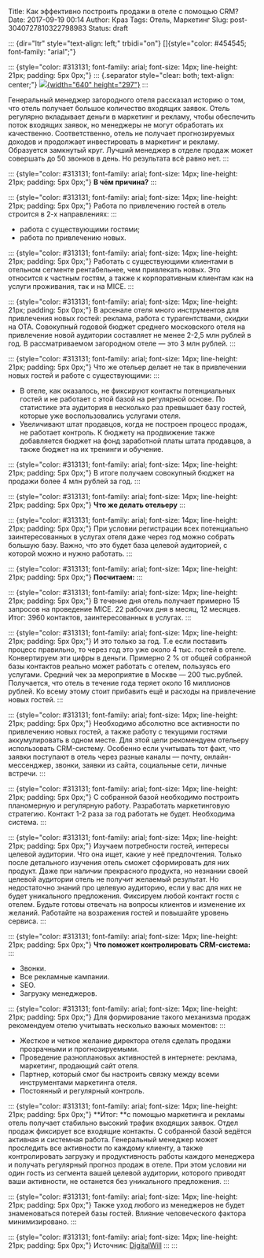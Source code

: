 Title: Как эффективно построить продажи в отеле с помощью CRM?
Date: 2017-09-19 00:14
Author: Краз
Tags: Отель, Маркетинг
Slug: post-3040727810322798983
Status: draft

::: {dir="ltr" style="text-align: left;" trbidi="on"}
[]{style="color: #454545; font-family: "arial";"}  

::: {style="color: #313131; font-family: arial; font-size: 14px; line-height: 21px; padding: 5px 0px;"}
::: {.separator style="clear: both; text-align: center;"}
[![](https://3.bp.blogspot.com/-9pJl41UiaKM/WcDDqQyo3ZI/AAAAAAAAOEU/jHRixZ5XSLYoIK41nW2M-5mKrYCU5loWgCLcBGAs/s640/x690%252CPD1%252CP85322%252CP20%252CP286%252CP29.png.pagespeed.ic.zyd7N7sRCm.webp){width="640" height="297"}](https://3.bp.blogspot.com/-9pJl41UiaKM/WcDDqQyo3ZI/AAAAAAAAOEU/jHRixZ5XSLYoIK41nW2M-5mKrYCU5loWgCLcBGAs/s1600/x690%252CPD1%252CP85322%252CP20%252CP286%252CP29.png.pagespeed.ic.zyd7N7sRCm.webp)
:::

  
Генеральный менеджер загородного отеля рассказал историю о том, что отель получает большое количество входящих заявок. Отель регулярно вкладывает деньги в маркетинг и рекламу, чтобы обеспечить поток входящих заявок, но менеджеры не могут обработать их качественно. Соответственно, отель не получает прогнозируемых доходов и продолжает инвестировать в маркетинг и рекламу. Образуется замкнутый круг. Лучший менеджер в отделе продаж может совершать до 50 звонков в день. Но результата всё равно нет.
:::

::: {style="color: #313131; font-family: arial; font-size: 14px; line-height: 21px; padding: 5px 0px;"}
**В чём причина?**
:::

::: {style="color: #313131; font-family: arial; font-size: 14px; line-height: 21px; padding: 5px 0px;"}
Работа по привлечению гостей в отель строится в 2-х направлениях:
:::

-   работа с существующими гостями;
-   работа по привлечению новых.

::: {style="color: #313131; font-family: arial; font-size: 14px; line-height: 21px; padding: 5px 0px;"}
Работать с существующими клиентами в отельном сегменте рентабельнее, чем привлекать новых. Это относится к частным гостям, а также к корпоративным клиентам как на услуги проживания, так и на MICE.
:::

::: {style="color: #313131; font-family: arial; font-size: 14px; line-height: 21px; padding: 5px 0px;"}
В арсенале отеля много инструментов для привлечения новых гостей: реклама, работа с турагентствами, скидки на OTA. Совокупный годовой бюджет среднего московского отеля на привлечение новой аудитории составляет не менее 2-2,5 млн рублей в год. В рассматриваемом загородном отеле — это 3 млн рублей.
:::

::: {style="color: #313131; font-family: arial; font-size: 14px; line-height: 21px; padding: 5px 0px;"}
Что же отельер делает не так в привлечении новых гостей и работе с существующими:
:::

-   В отеле, как оказалось, не фиксируют контакты потенциальных гостей и не работает с этой базой на регулярной основе. По статистике эта аудитория в несколько раз превышает базу гостей, которые уже воспользовались услугами отеля.
-   Увеличивают штат продавцов, когда не построен процесс продаж, не работает контроль. К бюджету на продвижение также добавляется бюджет на фонд заработной платы штата продавцов, а также бюджет на их тренинги и обучение.

::: {style="color: #313131; font-family: arial; font-size: 14px; line-height: 21px; padding: 5px 0px;"}
В итоге получаем совокупный бюджет на продажи более 4 млн рублей за год.
:::

::: {style="color: #313131; font-family: arial; font-size: 14px; line-height: 21px; padding: 5px 0px;"}
**Что же делать отельеру**
:::

::: {style="color: #313131; font-family: arial; font-size: 14px; line-height: 21px; padding: 5px 0px;"}
При условии регистрации всех потенциально заинтересованных в услугах отеля даже через год можно собрать большую базу. Важно, что это будет база целевой аудиторией, с которой можно и нужно работать.
:::

::: {style="color: #313131; font-family: arial; font-size: 14px; line-height: 21px; padding: 5px 0px;"}
**Посчитаем:**
:::

::: {style="color: #313131; font-family: arial; font-size: 14px; line-height: 21px; padding: 5px 0px;"}
В течение дня отель получает примерно 15 запросов на проведение MICE. 22 рабочих дня в месяц, 12 месяцев. Итог: 3960 контактов, заинтересованных в услугах.
:::

::: {style="color: #313131; font-family: arial; font-size: 14px; line-height: 21px; padding: 5px 0px;"}
И это только за год. Т.е если поставить процесс правильно, то через год это уже около 4 тыс. гостей в отеле. Конвертируем эти цифры в деньги. Примерно 2 % от общей собранной базы контактов реально может работать с отелем, пользуясь его услугами. Средний чек за мероприятие в Москве — 200 тыс.рублей. Получается, что отель в течение года теряет около 16 миллионов рублей. Ко всему этому стоит прибавить ещё и расходы на привлечение новых гостей.
:::

::: {style="color: #313131; font-family: arial; font-size: 14px; line-height: 21px; padding: 5px 0px;"}
Необходимо абсолютно все активности по привлечению новых гостей, а также работу с текущими гостями аккумулировать в одном месте. Для этой цели рекомендуем отельеру использовать CRM-систему. Особенно если учитывать тот факт, что заявки поступают в отель через разные каналы — почту, онлайн-мессенджер, звонки, заявки из сайта, социальные сети, личные встречи.
:::

::: {style="color: #313131; font-family: arial; font-size: 14px; line-height: 21px; padding: 5px 0px;"}
С собранной базой необходимо построить планомерную и регулярную работу. Разработать маркетинговую стратегию. Контакт 1-2 раза за год работать не будет. Необходима система.
:::

::: {style="color: #313131; font-family: arial; font-size: 14px; line-height: 21px; padding: 5px 0px;"}
Изучаем потребности гостей, интересы целевой аудитории. Что она ищет, какие у неё предпочтения. Только после детального изучения отель сможет сформировать для них продукт. Даже при наличии прекрасного продукта, но незнании своей целевой аудитории отель не получит желаемый результат. Но недостаточно знаний про целевую аудиторию, если у вас для них не будет уникального предложения. Фиксируем любой контакт гостя с отелем. Будьте готовы отвечать на вопросы клиентов и изменение их желаний. Работайте на возражения гостей и повышайте уровень сервиса.
:::

::: {style="color: #313131; font-family: arial; font-size: 14px; line-height: 21px; padding: 5px 0px;"}
**Что поможет контролировать CRM-система:**
:::

-   Звонки.
-   Все рекламные кампании.
-   SEO.
-   Загрузку менеджеров.

::: {style="color: #313131; font-family: arial; font-size: 14px; line-height: 21px; padding: 5px 0px;"}
Для формирование такого механизма продаж рекомендуем отелю учитывать несколько важных моментов:
:::

-   Жесткое и четкое желание директора отеля сделать продажи прозрачными и прогнозируемыми.
-   Проведение разноплановых активностей в интернете: реклама, маркетинг, продающий сайт отеля.
-   Партнер, который смог бы настроить связку между всеми инструментами маркетинга отеля.
-   Постоянный и регулярный контроль.

::: {style="color: #313131; font-family: arial; font-size: 14px; line-height: 21px; padding: 5px 0px;"}
**Итог: **с помощью маркетинга и рекламы отель получает стабильно высокий трафик входящих заявок. Отдел продаж фиксирует все входящие контакты. С собранной базой ведётся активная и системная работа. Генеральный менеджер может проследить все активности по каждому клиенту, а также контролировать загрузку и продуктивность работы каждого менеджера и получать регулярный прогноз продаж в отеле. При этом условии ни один гость из сегмента вашей целевой аудитории, которого приводят ваши активности, не останется без уникального предложения.
:::

::: {style="color: #313131; font-family: arial; font-size: 14px; line-height: 21px; padding: 5px 0px;"}
Также уход любого из менеджеров не будет знаменоваться потерей базы гостей. Влияние человеческого фактора минимизировано.
:::

::: {style="color: #313131; font-family: arial; font-size: 14px; line-height: 21px; padding: 5px 0px;"}
Источник: [DigitalWill](http://www.digitalwill.ru/blog/kak-effektivno-postroit-prodazhi-v-otele-s-pomoshchyu-crm?utm_source=mail&utm_medium=19_09_2017&utm_content=button&utm_campaign=blog)
:::
:::
